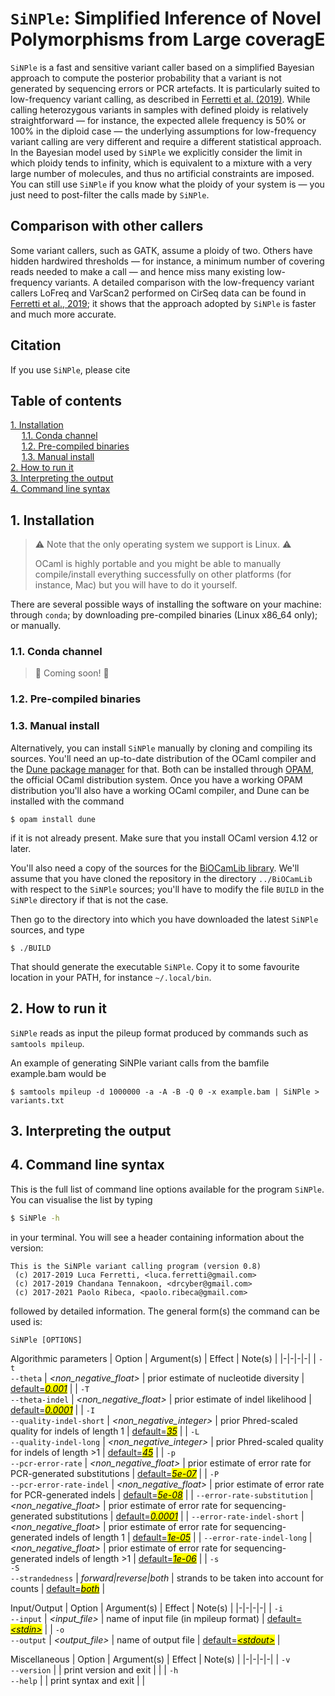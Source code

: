 # `SiNPle`: Simplified Inference of Novel Polymorphisms from Large coveragE

`SiNPle` is a fast and sensitive variant caller based on a simplified Bayesian approach to compute the posterior probability that a variant is not generated by sequencing errors or PCR artefacts. It is particularly suited to low-frequency variant calling, as described in [Ferretti et al. (2019)](https://www.mdpi.com/2073-4425/10/8/561/htm). While calling heterozygous variants in samples with defined ploidy is relatively straightforward &mdash; for instance, the expected allele frequency is 50% or 100% in the diploid case &mdash; the underlying assumptions for low-frequency variant calling are very different and require a different statistical approach.
In the Bayesian model used by `SiNPle` we explicitly consider the limit in which ploidy tends to infinity, which is equivalent to a mixture with a very large number of molecules, and thus no artificial constraints are imposed. You can still use `SiNPle` if you know what the ploidy of your system is &mdash; you just need to post-filter the calls made by `SiNPle`.

## Comparison with other callers

Some variant callers, such as GATK, assume a ploidy of two. Others have hidden hardwired thresholds &mdash; for instance, a minimum number of covering reads needed to make a call &mdash; and hence miss many existing low-frequency variants. A detailed comparison with the low-frequency variant callers LoFreq and VarScan2 performed on CirSeq data can be found in [Ferretti et al., 2019](https://www.mdpi.com/2073-4425/10/8/561/htm); it shows that the approach adopted by `SiNPle` is faster and much more accurate.

## Citation

If you use `SiNPle`, please cite

## Table of contents

[1. Installation](#1-installation)<br>
&emsp; [1.1. Conda channel](#11-conda-channel)<br>
&emsp; [1.2. Pre-compiled binaries](#12-pre-compiled-binaries)<br>
&emsp; [1.3. Manual install](#13-manual-install)<br>
[2. How to run it](#2-how-to-run-it)<br>
[3. Interpreting the output](#3-interpreting-the-output)<br>
[4. Command line syntax](#4-command-line-syntax)<br>

## 1. Installation

> :warning: Note that the only operating system we support is Linux. :warning:
>
> OCaml is highly portable and you might be able to manually compile/install everything successfully on other platforms (for instance, Mac) but you will have to do it yourself. 

There are several possible ways of installing the software on your machine: through `conda`; by downloading pre-compiled binaries (Linux x86_64 only); or manually.

### 1.1. Conda channel

> :construction: Coming soon! :construction:

### 1.2. Pre-compiled binaries 

### 1.3. Manual install

Alternatively, you can install `SiNPle` manually by cloning and compiling its sources. You'll need an up-to-date distribution of the OCaml compiler and the [Dune package manager](https://github.com/ocaml/dune) for that. Both can be installed through [OPAM](https://opam.ocaml.org/), the official OCaml distribution system. Once you have a working OPAM distribution you'll also have a working OCaml compiler, and Dune can be installed with the command
```
$ opam install dune
```
if it is not already present. Make sure that you install OCaml version 4.12 or later.

You'll also need a copy of the sources for the [BiOCamLib library](https://github.com/PaoloRibeca/BiOCamLib). We'll assume that you have cloned the repository in the directory `../BiOCamLib` with respect to the `SiNPle` sources; you'll have to modify the file `BUILD` in the `SiNPle` directory if that is not the case.

Then go to the directory into which you have downloaded the latest `SiNPle` sources, and type
```
$ ./BUILD
```

That should generate the executable `SiNPle`. Copy it to some favourite location in your PATH, for instance `~/.local/bin`.

## 2. How to run it

`SiNPle` reads as input the pileup format produced by commands such as `samtools mpileup`.

An example of generating SiNPle variant calls from the bamfile example.bam would be

```
$ samtools mpileup -d 1000000 -a -A -B -Q 0 -x example.bam | SiNPle > variants.txt
```
  
## 3. Interpreting the output

## 4. Command line syntax

This is the full list of command line options available for the program `SiNPle`. You can visualise the list by typing
```bash
$ SiNPle -h
```
in your terminal. You will see a header containing information about the version:
```
This is the SiNPle variant calling program (version 0.8)
 (c) 2017-2019 Luca Ferretti, <luca.ferretti@gmail.com>
 (c) 2017-2019 Chandana Tennakoon, <drcyber@gmail.com>
 (c) 2017-2021 Paolo Ribeca, <paolo.ribeca@gmail.com>
```
followed by detailed information. The general form(s) the command can be used is:
```
SiNPle [OPTIONS]
```

Algorithmic parameters
| Option | Argument(s) | Effect | Note(s) |
|-|-|-|-|
| `-t`<br>`--theta` | _&lt;non\_negative\_float&gt;_ |  prior estimate of nucleotide diversity | <ins>default=<mark>_0\.001_</mark></ins> |
| `-T`<br>`--theta-indel` | _&lt;non\_negative\_float&gt;_ |  prior estimate of indel likelihood | <ins>default=<mark>_0\.0001_</mark></ins> |
| `-I`<br>`--quality-indel-short` | _&lt;non\_negative\_integer&gt;_ |  prior Phred\-scaled quality for indels of length 1 | <ins>default=<mark>_35_</mark></ins> |
| `-L`<br>`--quality-indel-long` | _&lt;non\_negative\_integer&gt;_ |  prior Phred\-scaled quality for indels of length &gt;1 | <ins>default=<mark>_45_</mark></ins> |
| `-p`<br>`--pcr-error-rate` | _&lt;non\_negative\_float&gt;_ |  prior estimate of error rate for PCR\-generated substitutions | <ins>default=<mark>_5e\-07_</mark></ins> |
| `-P`<br>`--pcr-error-rate-indel` | _&lt;non\_negative\_float&gt;_ |  prior estimate of error rate for PCR\-generated indels | <ins>default=<mark>_5e\-08_</mark></ins> |
| `--error-rate-substitution` | _&lt;non\_negative\_float&gt;_ |  prior estimate of error rate for sequencing\-generated substitutions | <ins>default=<mark>_0\.0001_</mark></ins> |
| `--error-rate-indel-short` | _&lt;non\_negative\_float&gt;_ |  prior estimate of error rate for sequencing\-generated indels of length 1 | <ins>default=<mark>_1e\-05_</mark></ins> |
| `--error-rate-indel-long` | _&lt;non\_negative\_float&gt;_ |  prior estimate of error rate for sequencing\-generated indels of length &gt;1 | <ins>default=<mark>_1e\-06_</mark></ins> |
| `-s`<br>`-S`<br>`--strandedness` | _forward&#124;reverse&#124;both_ |  strands to be taken into account for counts | <ins>default=<mark>_both_</mark></ins> |

Input/Output
| Option | Argument(s) | Effect | Note(s) |
|-|-|-|-|
| `-i`<br>`--input` | _&lt;input\_file&gt;_ |  name of input file \(in mpileup format\) | <ins>default=<mark>_&lt;stdin&gt;_</mark></ins> |
| `-o`<br>`--output` | _&lt;output\_file&gt;_ |  name of output file | <ins>default=<mark>_&lt;stdout&gt;_</mark></ins> |

Miscellaneous
| Option | Argument(s) | Effect | Note(s) |
|-|-|-|-|
| `-v`<br>`--version` |  |  print version and exit |  |
| `-h`<br>`--help` |  |  print syntax and exit |  |
